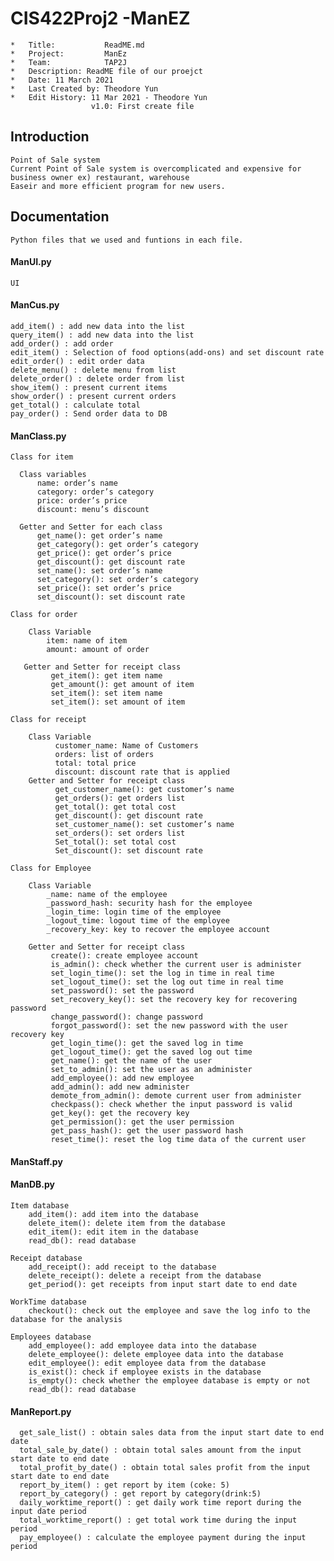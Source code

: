 # CIS422Proj2 -ManEZ

    *   Title:			 ReadME.md
    *   Project:		 ManEz
    *   Team:			 TAP2J
    *   Description: ReadME file of our proejct
    *   Date: 11 March 2021
    *   Last Created by: Theodore Yun
    *   Edit History: 11 Mar 2021 - Theodore Yun
                      v1.0: First create file
                  
 
## Introduction
    Point of Sale system
    Current Point of Sale system is overcomplicated and expensive for business owner ex) restaurant, warehouse
    Easeir and more efficient program for new users.

## Documentation
    Python files that we used and funtions in each file.
    
#### ManUI.py
    UI
    
#### ManCus.py
    add_item() : add new data into the list
    query_item() : add new data into the list
    add_order() : add order
    edit_item() : Selection of food options(add-ons) and set discount rate
    edit_order() : edit order data
    delete_menu() : delete menu from list
    delete_order() : delete order from list
    show_item() : present current items
    show_order() : present current orders
    get_total() : calculate total
    pay_order() : Send order data to DB

#### ManClass.py
    Class for item
    
      Class variables
          name: order’s name
          category: order’s category	
          price: order’s price
          discount: menu’s discount
        
      Getter and Setter for each class
          get_name(): get order’s name
          get_category(): get order’s category	
          get_price(): get order’s price
          get_discount(): get discount rate
          set_name(): set order’s name
          set_category(): set order’s category	
          set_price(): set order’s price
          set_discount(): set discount rate
         
    Class for order
    
        Class Variable
            item: name of item
            amount: amount of order
        
       Getter and Setter for receipt class
             get_item(): get item name
             get_amount(): get amount of item
             set_item(): set item name
             set_item(): set amount of item
    
    Class for receipt
    
        Class Variable
              customer_name: Name of Customers
              orders: list of orders
              total: total price
              discount: discount rate that is applied
        Getter and Setter for receipt class
              get_customer_name(): get customer’s name
              get_orders(): get orders list
              get_total(): get total cost
              get_discount(): get discount rate
              set_customer_name(): set customer’s name	
              set_orders(): set orders list
              Set_total(): set total cost
              Set_discount(): set discount rate
        
    Class for Employee
    
        Class Variable
            _name: name of the employee
            _password_hash: security hash for the employee
            _login_time: login time of the employee
            _logout_time: logout time of the employee
            _recovery_key: key to recover the employee account
        
        Getter and Setter for receipt class
             create(): create employee account
             is_admin(): check whether the current user is administer
             set_login_time(): set the log in time in real time
             set_logout_time(): set the log out time in real time
             set_password(): set the password
             set_recovery_key(): set the recovery key for recovering password
             change_password(): change password
             forgot_password(): set the new password with the user recovery key
             get_login_time(): get the saved log in time
             get_logout_time(): get the saved log out time
             get_name(): get the name of the user
             set_to_admin(): set the user as an administer
             add_employee(): add new employee
             add_admin(): add new administer
             demote_from_admin(): demote current user from administer
             checkpass(): check whether the input password is valid
             get_key(): get the recovery key
             get_permission(): get the user permission
             get_pass_hash(): get the user password hash
             reset_time(): reset the log time data of the current user

#### ManStaff.py
#### ManDB.py

    Item database
        add_item(): add item into the database 
        delete_item(): delete item from the database
        edit_item(): edit item in the database
        read_db(): read database
        
    Receipt database
        add_receipt(): add receipt to the database
        delete_receipt(): delete a receipt from the database
        get_period(): get receipts from input start date to end date
        
    WorkTime database
        checkout(): check out the employee and save the log info to the database for the analysis
        
    Employees database
        add_employee(): add employee data into the database
        delete_employee(): delete employee data into the database
        edit_employee(): edit employee data from the database
        is_exist(): check if employee exists in the database
        is_empty(): check whether the employee database is empty or not
        read_db(): read database
        
#### ManReport.py
      get_sale_list() : obtain sales data from the input start date to end date
      total_sale_by_date() : obtain total sales amount from the input start date to end date
      total_profit_by_date() : obtain total sales profit from the input start date to end date
      report_by_item() : get report by item (coke: 5)
      report_by_category() : get report by category(drink:5)
      daily_worktime_report() : get daily work time report during the input date period
      total_worktime_report() : get total work time during the input period
      pay_employee() : calculate the employee payment during the input period
